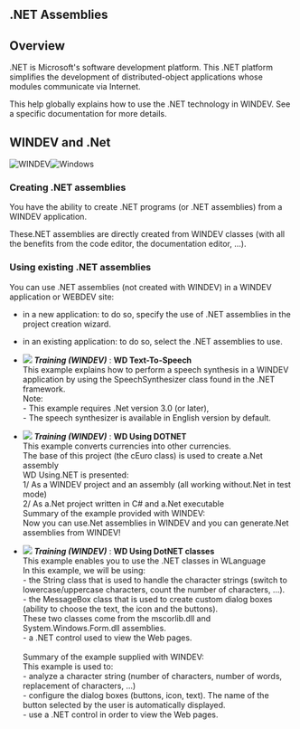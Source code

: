 
## .NET Assemblies
			



<a name="NOTE1"></a>
<a name="NOTE1_1"></a>


## Overview
<a name="overview_ELTTEXTE000085"></a>
.NET is Microsoft's software development platform. This .NET platform simplifies the development of distributed-object applications whose modules communicate via Internet.

This help globally explains how to use the .NET technology in WINDEV. See a specific documentation for more details.

<a name="NOTE2"></a>
<a name="NOTE2_1"></a>


## WINDEV and .Net
<a name="windev_and_net_ELTTEXTE000109"></a>
![WINDEV](https://doc.pcsoft.fr/ext/images/us/WD.png)![Windows](https://doc.pcsoft.fr/ext/images/us/WINDOWS.png) 

### Creating .NET assemblies
<a name="creating_net_assemblies_ELTPARAGRAPHE000022"></a>

You have the ability to create .NET programs (or .NET assemblies) from a WINDEV application.

These.NET assemblies are directly created from WINDEV classes (with all the benefits from the code editor, the documentation editor, ...).
<a name="NOTE2_2"></a>


### Using existing .NET assemblies
<a name="using_existing_net_assemblies_ELTPARAGRAPHE000031"></a>

You can use .NET assemblies (not created with WINDEV) in a WINDEV application or WEBDEV site:

- in a new application: to do so, specify the use of .NET assemblies in the project creation wizard.

- in an existing application: to do so, select the .NET assemblies to use.





- ![](https://doc.pcsoft.fr/en-US/images/image.awp?langid=3&name=WDText-To-Speech.gif) ***Training (WINDEV)*** : **WD Text-To-Speech** <br>This example explains how to perform a speech synthesis in a WINDEV application by using the SpeechSynthesizer class found in the .NET framework. <br>Note:<br>- This example requires .Net version 3.0 (or later),<br>- The speech synthesizer is available in English version by default.
- ![](https://doc.pcsoft.fr/en-US/images/image.awp?langid=3&name=WDUsingDOTNET.gif) ***Training (WINDEV)*** : **WD Using DOTNET** <br>This example converts currencies into other currencies.<br>The base of this project (the cEuro class) is used to create a.Net assembly<br>WD Using.NET is presented:<br>1/ As a WINDEV project and an assembly (all working without.Net in test mode)<br>2/ As a.Net project written in  C# and a.Net executable<br>Summary of the example provided with WINDEV:	<br>Now you can use.Net assemblies in WINDEV and you can generate.Net assemblies from WINDEV!
- ![](https://doc.pcsoft.fr/en-US/images/image.awp?langid=3&name=WDUsingDotNETclasses.gif) ***Training (WINDEV)*** : **WD Using DotNET classes** <br>This example enables you to use the .NET classes in WLanguage<br>In this example, we will be using: <br>- the String class that is used to handle the character strings (switch to lowercase/uppercase characters, count the number of characters, ...).<br>- the MessageBox class that is used to create custom dialog boxes (ability to choose the text, the icon and the buttons). <br>These two classes come from the mscorlib.dll and System.Windows.Form.dll assemblies.<br>- a .NET control used to view the Web pages.<br><br>Summary of the example supplied with WINDEV:	<br>This example is used to: <br>- analyze a character string (number of characters, number of words, replacement of characters, ...)<br>- configure the dialog boxes (buttons, icon, text). The name of the button selected by the user is automatically displayed. <br>- use a .NET control in order to view the Web pages.


